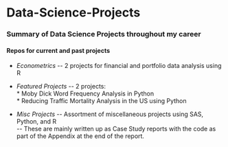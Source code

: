 # Data-Science-Projects
### Summary of Data Science Projects throughout my career
  
#### Repos for current and past projects
      
* *Econometrics* -- 2 projects for financial and portfolio data analysis using R  
  
* *Featured Projects* -- 2 projects:  
      * Moby Dick Word Frequency Analysis in Python  
      * Reducing Traffic Mortality Analysis in the US using Python  
  
* *Misc Projects* -- Assortment of miscellaneous projects using SAS, Python, and R  
    -- These are mainly written up as Case Study reports with the code as part of the Appendix at the end of the report.


